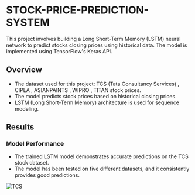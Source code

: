 # STOCK-PRICE-PREDICTION-SYSTEM


This project involves building a Long Short-Term Memory (LSTM) neural network to predict stocks closing prices using historical data. The model is implemented using TensorFlow's Keras API.

## Overview

- The dataset used for this project: TCS (Tata Consultancy Services) , CIPLA , ASIANPAINTS , WIPRO , TITAN  stock prices.
- The model predicts stock prices based on historical closing prices.
- LSTM (Long Short-Term Memory) architecture is used for sequence modeling.

## Results

### Model Performance

- The trained LSTM model demonstrates accurate predictions on the TCS stock dataset.
- The model has been tested on five different datasets, and it consistently provides good predictions.

![TCS](./images/tcs(1).jpg "tcs")


